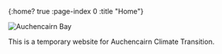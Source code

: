 {:home? true
:page-index 0
:title "Home"}

![Auchencairn Bay](img/auchencairn-bay.png)

This is a temporary website for Auchencairn Climate Transition.